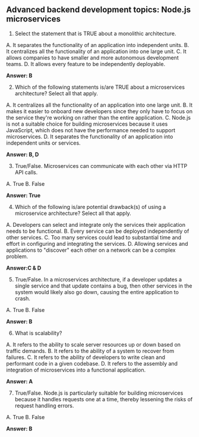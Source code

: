 ## Advanced backend development topics: Node.js microservices

1. Select the statement that is TRUE about a monolithic architecture.

A. It separates the functionality of an application into independent units.
B. It centralizes all the functionality of an application into one large unit.
C. It allows companies to have smaller and more autonomous development teams.
D. It allows every feature to be independently deployable.

**Answer: B**

2. Which of the following statements is/are TRUE about a microservices architecture? Select all that apply.

A. It centralizes all the functionality of an application into one large unit.
B. It makes it easier to onboard new developers since they only have to focus on the service they're working on rather than the entire application.
C. Node.js is not a suitable choice for building microservices because it uses JavaScript, which does not have the performance needed to support microservices.
D. It separates the functionality of an application into independent units or services.

**Answer: B, D**

3. True/False. Microservices can communicate with each other via HTTP API calls.

A. True
B. False

**Answer: True**

4. Which of the following is/are potential drawback(s) of using a microservice architecture? Select all that apply.

A. Developers can select and integrate only the services their application needs to be functional.
B. Every service can be deployed independently of other services.
C. Too many services could lead to substantial time and effort in configuring and integrating the services.
D. Allowing services and applications to "discover" each other on a network can be a complex problem.

**Answer:C & D**

5. True/False. In a microservices architecture, if a developer updates a single service and that update contains a bug, then other services in the system would likely also go down, causing the entire application to crash.

A. True
B. False

**Answer: B**

6. What is scalability?

A. It refers to the ability to scale server resources up or down based on traffic demands.
B. It refers to the ability of a system to recover from failures.
C. It refers to the ability of developers to write clean and performant code in a given codebase.
D. It refers to the assembly and integration of microservices into a functional application.

**Answer: A**

7. True/False. Node.js is particularly suitable for building microservices because it handles requests one at a time, thereby lessening the risks of request handling errors.

A. True
B. False

**Answer: B**
